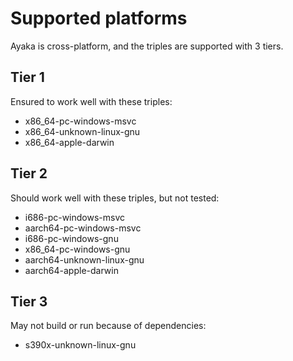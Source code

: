 # Supported platforms
Ayaka is cross-platform, and the triples are supported with 3 tiers.

## Tier 1
Ensured to work well with these triples:

* x86_64-pc-windows-msvc
* x86_64-unknown-linux-gnu
* x86_64-apple-darwin

## Tier 2
Should work well with these triples, but not tested:

* i686-pc-windows-msvc
* aarch64-pc-windows-msvc
* i686-pc-windows-gnu
* x86_64-pc-windows-gnu
* aarch64-unknown-linux-gnu
* aarch64-apple-darwin

## Tier 3
May not build or run because of dependencies:

* s390x-unknown-linux-gnu
